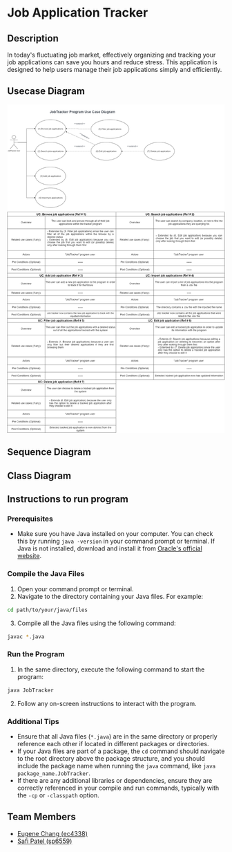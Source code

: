 # Job Application Tracker
## Description
In today's fluctuating job market, effectively organizing and tracking your job applications can save you hours and reduce stress. 
This application is designed to help users manage their job applications simply and efficiently.

## Usecase Diagram
![image](diagrams/usecase_diagram.png)
## Sequence Diagram

## Class Diagram

## Instructions to run program

### Prerequisites
- Make sure you have Java installed on your computer. You can check this by running `java -version` in your command prompt or terminal. If Java is not installed, download and install it from [Oracle's official website](https://www.oracle.com/java/technologies/javase-downloads.html).
### Compile the Java Files
1. Open your command prompt or terminal.
2. Navigate to the directory containing your Java files. For example:

```bash
cd path/to/your/java/files
```
3. Compile all the Java files using the following command:
```bash
javac *.java
```

### Run the Program
1. In the same directory, execute the following command to start the program:
```bash
java JobTracker
```
2. Follow any on-screen instructions to interact with the program.


### Additional Tips
- Ensure that all Java files (`*.java`) are in the same directory or properly reference each other if located in different packages or directories.
- If your Java files are part of a package, the `cd` command should navigate to the root directory above the package structure, and you should include the package name when running the `java` command, like `java package_name.JobTracker`.
- If there are any additional libraries or dependencies, ensure they are correctly referenced in your compile and run commands, typically with the `-cp` or `-classpath` option.


## Team Members
- [Eugene Chang (ec4338)](https://github.com/egnechng)
- [Safi Patel (sp6559)](https://github.com/safipatel)